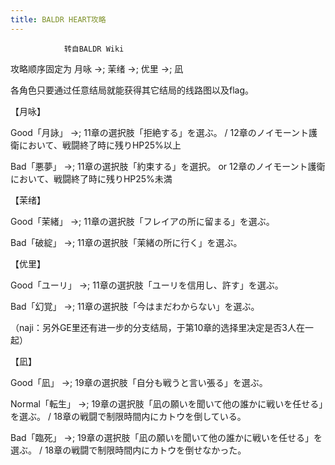 ```yaml
---
title: BALDR HEART攻略
---
```


                转自BALDR Wiki



攻略顺序固定为 月咏 →; 茉绪 →; 优里 →; 凪

各角色只要通过任意结局就能获得其它结局的线路图以及flag。



【月咏】

Good「月詠」 →; 11章の選択肢「拒絶する」を選ぶ。 / 12章のノイモーント護衛において、戦闘終了時に残りHP25%以上

Bad「悪夢」 →; 11章の選択肢「約束する」を選択。 or 12章のノイモーント護衛において、戦闘終了時に残りHP25%未満



【茉绪】

Good「茉緒」 →; 11章の選択肢「フレイアの所に留まる」を選ぶ。

Bad「破綻」 →; 11章の選択肢「茉緒の所に行く」を選ぶ。



【优里】

Good「ユーリ」 →; 11章の選択肢「ユーリを信用し、許す」を選ぶ。

Bad「幻覚」 →; 11章の選択肢「今はまだわからない」を選ぶ。

（naji：另外GE里还有进一步的分支结局，于第10章的选择里决定是否3人在一起）



【凪】

Good「凪」 →; 19章の選択肢「自分も戦うと言い張る」を選ぶ。

Normal「転生」 →; 19章の選択肢「凪の願いを聞いて他の誰かに戦いを任せる」を選ぶ。 / 18章の戦闘で制限時間内にカトウを倒している。

Bad「臨死」 →; 19章の選択肢「凪の願いを聞いて他の誰かに戦いを任せる」を選ぶ。 / 18章の戦闘で制限時間内にカトウを倒せなかった。


              
